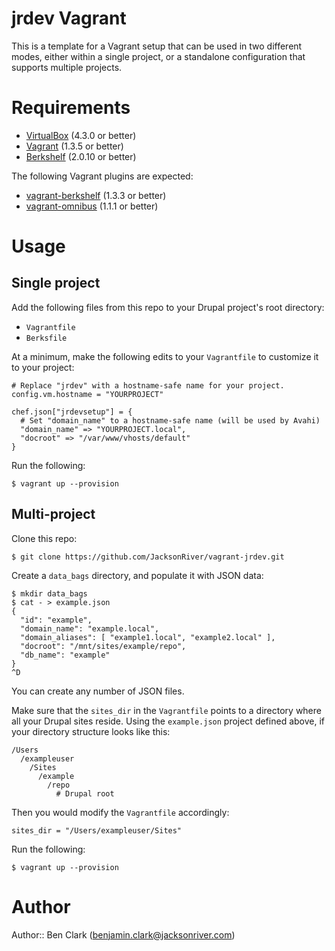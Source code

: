 # jrdev Vagrant

This is a template for a Vagrant setup that can be used in two different modes, either within a single project, or a standalone configuration that supports multiple projects.

# Requirements

* [VirtualBox](http://www.virtualbox.org) (4.3.0 or better)
* [Vagrant](http://www.vagrantup.com) (1.3.5 or better)
* [Berkshelf](http://berkshelf.com) (2.0.10 or better)

The following Vagrant plugins are expected:

* [vagrant-berkshelf](https://github.com/riotgames/vagrant-berkshelf) (1.3.3 or better)
* [vagrant-omnibus](https://github.com/schisamo/vagrant-omnibus) (1.1.1 or better)

# Usage

## Single project

Add the following files from this repo to your Drupal project's root directory:

* `Vagrantfile`
* `Berksfile`

At a minimum, make the following edits to your `Vagrantfile` to customize it to your project:

    # Replace "jrdev" with a hostname-safe name for your project.
    config.vm.hostname = "YOURPROJECT"

    chef.json["jrdevsetup"] = {
      # Set "domain_name" to a hostname-safe name (will be used by Avahi)
      "domain_name" => "YOURPROJECT.local",
      "docroot" => "/var/www/vhosts/default"
    }

Run the following:

    $ vagrant up --provision

## Multi-project

Clone this repo:

    $ git clone https://github.com/JacksonRiver/vagrant-jrdev.git

Create a `data_bags` directory, and populate it with JSON data:

    $ mkdir data_bags
    $ cat - > example.json
    {
      "id": "example",
      "domain_name": "example.local",
      "domain_aliases": [ "example1.local", "example2.local" ],
      "docroot": "/mnt/sites/example/repo",
      "db_name": "example"
    }
    ^D

You can create any number of JSON files.

Make sure that the `sites_dir` in the `Vagrantfile` points to a directory where all your Drupal sites reside. Using the `example.json` project defined above, if your directory structure looks like this:

    /Users
      /exampleuser
        /Sites
          /example
            /repo
              # Drupal root

Then you would modify the `Vagrantfile` accordingly:

    sites_dir = "/Users/exampleuser/Sites"

Run the following:

    $ vagrant up --provision

# Author

Author:: Ben Clark (benjamin.clark@jacksonriver.com)

